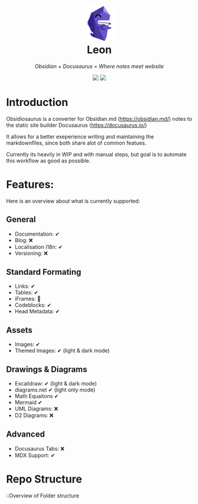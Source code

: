 
<h1 align="center">
  <a href=""><img width="96" src="/docs/static/img/logo.svg" alt="Obisidiosaurus"></a><br>
  Leon
</h1>

_<p align="center">Obsidian + Docusaurus = Where notes meet website</p>_

<p align="center">
  <a href=""><img src="https://img.shields.io/badge/license-MIT-blue.svg?label=License&style=flat" /></a>
  <a href=""><img src="https://img.shields.io/badge/PRs-welcome-brightgreen.svg?style=flat" /></a>
  </p>

# Introduction

Obsidiosaurus is a converter for Obsidian.md (https://obsidian.md/) notes to the static site builder Docusaurus (https://docusaurus.io/)
  
It allows for a better exeperience writing and maintaining the markdownfiles, since both share alot of common featues.

Currently its heavily in WIP and with manual steps, but goal is to automate this workflow as good as possible.

# Features:

Here is an overview about what is currently supported:

## General
- Documentation: ✔
- Blog: ❌
- Localisation i18n: ✔
- Versioning: ❌

## Standard Formating
- Links: ✔
- Tables: ✔
- iFrames: 🚧
- Codeblocks: ✔
- Head Metadata: ✔

## Assets
- Images: ✔
- Themed Images: ✔ (light & dark mode)

## Drawings & Diagrams
- Excalidraw: ✔ (light & dark mode)
- diagrams.net ✔ (light only mode)
- Math Equaitons ✔
- Mermaid ✔
- UML Diagrams: ❌
- D2 Diagrams: ❌

## Advanced
- Docusaurus Tabs: ❌
- MDX Support: ✔

# Repo Structure

::Overview of Folder structure

